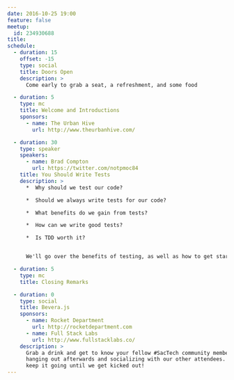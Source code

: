 ```yaml
---
date: 2016-10-25 19:00
feature: false
meetup:
  id: 234930688
title:
schedule:
  - duration: 15
    offset: -15
    type: social
    title: Doors Open
    description: >
      Come early to grab a seat, a refreshment, and some food

  - duration: 5
    type: mc
    title: Welcome and Introductions
    sponsors:
      - name: The Urban Hive
        url: http://www.theurbanhive.com/

  - duration: 30
    type: speaker
    speakers:
      - name: Brad Compton
        url: https://twitter.com/notpmoc84
    title: You Should Write Tests
    description: >
      *  Why should we test our code?

      *  Should we always write tests for our code?

      *  What benefits do we gain from tests?

      *  How can we write good tests?

      *  Is TDD worth it?


      We'll go over the benefits of testing, as well as how to get started writing a test suite for our JavaScript code, and some cool tools we can use to make our lives easier.

  - duration: 5
    type: mc
    title: Closing Remarks

  - duration: 0
    type: social
    title: Bevera.js
    sponsors:
      - name: Rocket Department
        url: http://rocketdepartment.com
      - name: Full Stack Labs
        url: http://www.fullstacklabs.co/
    description: >
      Grab a drink and get to know your fellow #SacTech community members by
      hanging out afterwards and socializing with our other attendees. We'll
      keep it going until we get kicked out!
---
```

